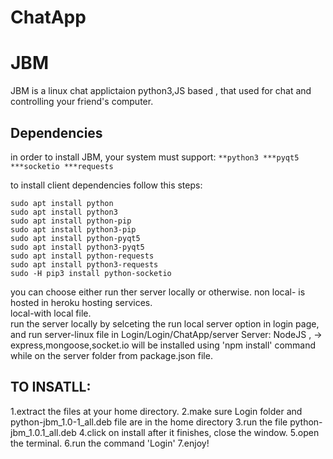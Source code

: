 # ChatApp

# JBM
JBM is a linux chat applictaion python3,JS based , that used for chat and controlling your friend's computer.

## Dependencies
in order to install JBM, your system must support:
`
**python3
    ***pyqt5
    ***socketio
    ***requests
`

to install client dependencies follow this steps:
```Linux
sudo apt install python
sudo apt install python3
sudo apt install python-pip
sudo apt install python3-pip
sudo apt install python-pyqt5
sudo apt install python3-pyqt5
sudo apt install python-requests
sudo apt install python3-requests
sudo -H pip3 install python-socketio
```
you can choose either run ther server locally or otherwise.
non local- is hosted in heroku hosting services.  
local-with local file.  
run the server locally by selceting the run local server option in login page, and run server-linux file in        Login/Login/ChatApp/server 
Server: NodeJS , -> express,mongoose,socket.io 
will be installed using 'npm install' command while on the server folder from package.json file.

## TO INSATLL:
1.extract the files at your home directory.
2.make sure Login folder and python-jbm_1.0-1_all.deb file are in the home directory
3.run the file python-jbm_1.0.1_all.deb
4.click on install after it finishes, close the window.
5.open the terminal.
6.run the command 'Login'
7.enjoy!



